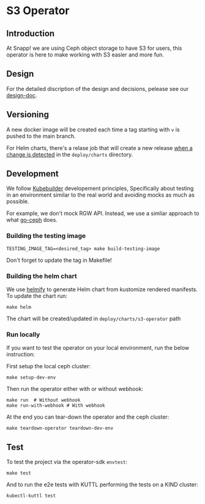 # S3 Operator

## Introduction

At Snapp! we are using Ceph object storage to have S3 for users, this operator is here
to make working with S3 easier and more fun.

## Design

For the detailed discription of the design and decisions, pelease see our [design-doc](docs/DESIGN.md).

## Versioning

A new docker image will be created each time a tag starting with `v` is pushed to the main branch.

For Helm charts, there's a relase job that will create a new
release [when a change is detected](https://helm.sh/docs/howto/chart_releaser_action/#github-actions-workflow) in
the `deploy/charts` directory.

## Development

We follow [Kubebuilder](https://github.com/kubernetes-sigs/kubebuilder/blob/master/DESIGN.md#development) developement
principles, Specifically about testing in an environment similar to the real world and avoiding mocks as much as
possible.

For example, we don't mock RGW API. Instead, we use a simliar approach to
what [go-ceph](https://github.com/ceph/go-ceph/) does.

### Building the testing image

```shell
TESTING_IMAGE_TAG=<desired_tag> make build-testing-image
```

Don't forget to update the tag in Makefile!

### Building the helm chart

We use [helmify](https://github.com/arttor/helmify) to generate Helm chart from kustomize rendered manifests. To update
the chart run:

```shell
make helm
```

The chart will be created/updated in `deploy/charts/s3-operator` path

### Run locally

If you want to test the operator on your local environment, run the below instruction:

First setup the local ceph cluster:

```shell
make setup-dev-env
```

Then run the operator either with or without webhook:

```shell
make run  # Without webhook
make run-with-webhook # With webhook
```

At the end you can tear-down the operator and the ceph cluster:

```shell
make teardown-operator teardown-dev-env
```

## Test

To test the project via the operator-sdk `envtest`:

```shell
make test
```

And to run the e2e tests with KUTTL performing the tests on a KIND cluster:

```shell
kubectl-kuttl test
```
